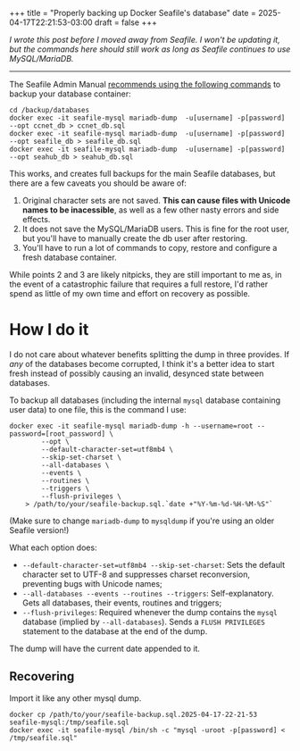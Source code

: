 +++
title = "Properly backing up Docker Seafile's database"
date = 2025-04-17T22:21:53-03:00
draft = false
+++

*I wrote this post before I moved away from Seafile. I won't be updating it, but the commands here
should still work as long as Seafile continues to use MySQL/MariaDB.*

---

The Seafile Admin Manual [recommends using the following commands](https://manual.seafile.com/latest/administration/backup_recovery/#backing-up-database) to backup your database container:
```shell
cd /backup/databases
docker exec -it seafile-mysql mariadb-dump  -u[username] -p[password] --opt ccnet_db > ccnet_db.sql
docker exec -it seafile-mysql mariadb-dump  -u[username] -p[password] --opt seafile_db > seafile_db.sql
docker exec -it seafile-mysql mariadb-dump  -u[username] -p[password] --opt seahub_db > seahub_db.sql
```

This works, and creates full backups for the main Seafile databases, but there are a few caveats you should be aware of:
1. Original character sets are not saved. **This can cause files with Unicode names to be inacessible**, as well as a few other nasty errors and side effects.
2. It does not save the MySQL/MariaDB users. This is fine for the root user, but you'll have to manually create the db user after restoring.
3. You'll have to run a lot of commands to copy, restore and configure a fresh database container.

While points 2 and 3 are likely nitpicks, they are still important to me as, in the event of a catastrophic failure that requires a full restore, I'd rather spend as little of my own time and effort on recovery as possible.

# How I do it
I do not care about whatever benefits splitting the dump in three provides. If *any* of the databases become corrupted, I think it's a better idea to start fresh instead of possibly causing an invalid, desynced state between databases.

To backup all databases (including the internal ``mysql`` database containing user data) to one file, this is the command I use:
```shell
docker exec -it seafile-mysql mariadb-dump -h --username=root --password=[root_password] \
        --opt \
        --default-character-set=utf8mb4 \
        --skip-set-charset \
        --all-databases \
        --events \
        --routines \
        --triggers \
        --flush-privileges \
    > /path/to/your/seafile-backup.sql.`date +"%Y-%m-%d-%H-%M-%S"`
```
(Make sure to change ``mariadb-dump`` to ``mysqldump`` if you're using an older Seafile version!)

What each option does:
- ``--default-character-set=utf8mb4 --skip-set-charset``: Sets the default character set to UTF-8 and suppresses charset reconversion, preventing bugs with Unicode names;
- ``--all-databases --events --routines --triggers``: Self-explanatory. Gets all databases, their events, routines and triggers;
- ``--flush-privileges``: Required whenever the dump contains the ``mysql`` database (implied by ``--all-databases``). Sends a ``FLUSH PRIVILEGES`` statement to the database at the end of the dump.

The dump will have the current date appended to it.

## Recovering
Import it like any other mysql dump.

```shell
docker cp /path/to/your/seafile-backup.sql.2025-04-17-22-21-53 seafile-mysql:/tmp/seafile.sql
docker exec -it seafile-mysql /bin/sh -c "mysql -uroot -p[password] < /tmp/seafile.sql"
```
